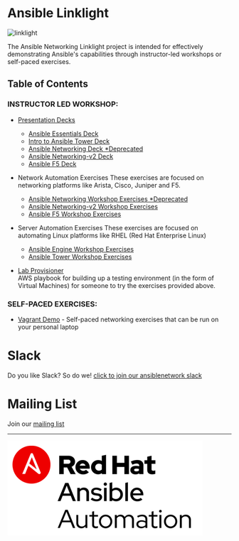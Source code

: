 # Ansible Linklight

![linklight](images/linklight.png)

The Ansible Networking Linklight project is intended for effectively demonstrating Ansible's capabilities through instructor-led workshops or self-paced exercises.  

## Table of Contents

### INSTRUCTOR LED WORKSHOP:

  * [Presentation Decks](decks)  
     - [Ansible Essentials Deck](https://network-automation.github.io/linklight/decks/ansible-essentials.html)
     - [Intro to Ansible Tower Deck](https://network-automation.github.io/linklight/decks/intro-to-ansible-tower.html)
     - [Ansible Networking Deck *Deprecated](https://network-automation.github.io/linklight/decks/ansible-networking.html#)
     - [Ansible Networking-v2 Deck](https://network-automation.github.io/linklight/decks/ansible_network.pdf)
     - [Ansible F5 Deck](https://network-automation.github.io/linklight/decks/ansible_f5.pdf)

  * Network Automation Exercises
    These exercises are focused on networking platforms like Arista, Cisco, Juniper and F5.

     - [Ansible Networking Workshop Exercises *Deprecated](exercises/networking/README.md)
     - [Ansible Networking-v2 Workshop Exercises](exercises/networking_v2/README.md)
     - [Ansible F5 Workshop Exercises](exercises/ansible_f5/README.md)

  * Server Automation Exercises
    These exercises are focused on automating Linux platforms like RHEL (Red Hat Enterprise Linux)

     - [Ansible Engine Workshop Exercises](exercises/ansible_engine/README.md)
     - [Ansible Tower Workshop Exercises](exercises/ansible_tower/README.md)

  * [Lab Provisioner](provisioner)  
    AWS playbook for building up a testing environment (in the form of Virtual Machines) for someone to try the exercises provided above.

### SELF-PACED EXERCISES:

  * [Vagrant Demo](vagrant-demo) - Self-paced networking exercises that can be run on your personal laptop

# Slack
Do you like Slack?  So do we! [click to join our ansiblenetwork slack](https://join.slack.com/t/ansiblenetwork/shared_invite/enQtMzEyMTcxMTE5NjM3LWIyMmQ4YzNhYTA4MjA2OTRhZDQzMTZkNWZlN2E3NzhhMWQ5ZTdmNmViNjk2M2JkYzJjODhjMjVjMGUxZjc2MWE)

# Mailing List
Join our [mailing list](https://www.redhat.com/mailman/listinfo/linklight)

---
![Red Hat Ansible Automation](images/rh-ansible-automation.png)
